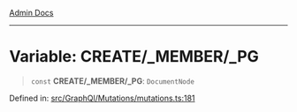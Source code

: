 [Admin Docs](/)

***

# Variable: CREATE/_MEMBER/_PG

> `const` **CREATE/_MEMBER/_PG**: `DocumentNode`

Defined in: [src/GraphQl/Mutations/mutations.ts:181](https://github.com/PalisadoesFoundation/talawa-admin/blob/main/src/GraphQl/Mutations/mutations.ts#L181)
